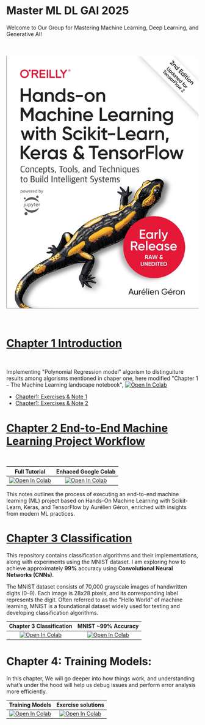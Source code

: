 # Master ML DL GAI 2025
Welcome to Our Group for Mastering Machine Learning, Deep Learning, and Generative AI!
</br>
</br>
</br>


![](https://github.com/Abdalla4AI/Master-ML_DL_GAI_2025/blob/main/images/Aurelien-Geron-Hands-On-Machine-Learning-with-Scikit-Learn-Keras-and-Tensorflow_-Concepts-Tools-and-Techniques-to-Build-Intelligent-Systems-OReilly-Media-2019.jpg)


</br>

# [Chapter 1 Introduction](https://github.com/Abdalla4AI/Master-ML_DL_GAI_2025/wiki/1.-Home)
</br>

Implementing "Polynomial Regression model" algorism to distinguiture results among algorisms mentioned in chaper one, here modified "Chapter 1 – The Machine Learning landscape notebook", [![Open In Colab](https://colab.research.google.com/assets/colab-badge.svg)](https://githubtocolab.com/Abdalla4AI/Master-ML_DL_GAI_2025/blob/main/Colab/01_the_machine_learning_landscape.ipynb)
</br>

   - [Chapter1: Exercises & Note 1](https://github.com/Abdalla4AI/Master-ML_DL_GAI_2025/wiki/2.-Chapter1:-Exercises-&-Note-1)</br>
   - [Chapter1: Exercises & Note 2](https://github.com/Abdalla4AI/Master-ML_DL_GAI_2025/wiki/3.-Chaper1,-Exercises-&-Note-2)


# [Chapter 2 End-to-End Machine Learning Project Workflow](https://github.com/Abdalla4AI/Master-ML_DL_GAI_2025/blob/main/week02_EndToEndProject/README.md)
</br>

| Full Tutorial | Enhaced Google Colab  |
|:-:|:-:|
|[![Open In Colab](https://colab.research.google.com/assets/colab-badge.svg)](https://githubtocolab.com/Abdalla4AI/Master-ML_DL_GAI_2025/blob/main/Colab/02_end_to_end_machine_learning_project.ipynb)|  [![Open In Colab](https://colab.research.google.com/assets/colab-badge.svg)](https://githubtocolab.com/Abdalla4AI/Master-ML_DL_GAI_2025/blob/main/Colab/02_Regression_Models_for_California_Housing_Price_Prediction-Copy1.ipynb)|

This notes outlines the process of executing an end-to-end machine learning (ML) project based on Hands-On Machine Learning with Scikit-Learn, Keras, and TensorFlow by Aurélien Géron, enriched with insights from modern ML practices.


# [Chapter 3 Classification](https://github.com/Abdalla4AI/Master-ML_DL_GAI_2025/blob/main/week03_Classification/Readme.md)

This repository contains classification algorithms and their implementations, along with experiments using the MNIST dataset. I am exploring how to achieve approximately **99%** accuracy using **Convolutional Neural Networks (CNNs)**.

The MNIST dataset consists of 70,000 grayscale images of handwritten digits (0–9). Each image is 28x28 pixels, and its corresponding label represents the digit. Often referred to as the "Hello World" of machine learning, MNIST is a foundational dataset widely used for testing and developing classification algorithms.


| Chapter 3 Classification | MNIST ~99% Accuracy |
|:-:|:-:|
|[![Open In Colab](https://colab.research.google.com/assets/colab-badge.svg)](https://githubtocolab.com/Abdalla4AI/Master-ML_DL_GAI_2025/blob/main/Colab/03_classification.ipynb)|  [![Open In Colab](https://colab.research.google.com/assets/colab-badge.svg)](https://colab.research.google.com/github/skorch-dev/skorch/blob/master/notebooks/MNIST.ipynb#scrollTo=h-tIl3el_v7x)|


# Chapter 4: Training Models:
In this chapter, We will go deeper into how things work, and understanding what’s under the hood will help us debug issues and perform error analysis more efficiently.


| Training Models | Exercise solutions |
|:-:|:-:|
|[![Open In Colab](https://colab.research.google.com/assets/colab-badge.svg)](https://githubtocolab.com/Abdalla4AI/Master-ML_DL_GAI_2025/blob/main/Colab/03_classification.ipynb)|  [![Open In Colab](https://colab.research.google.com/assets/colab-badge.svg)](https://colab.research.google.com/github/skorch-dev/skorch/blob/master/notebooks/MNIST.ipynb#scrollTo=h-tIl3el_v7x)|

